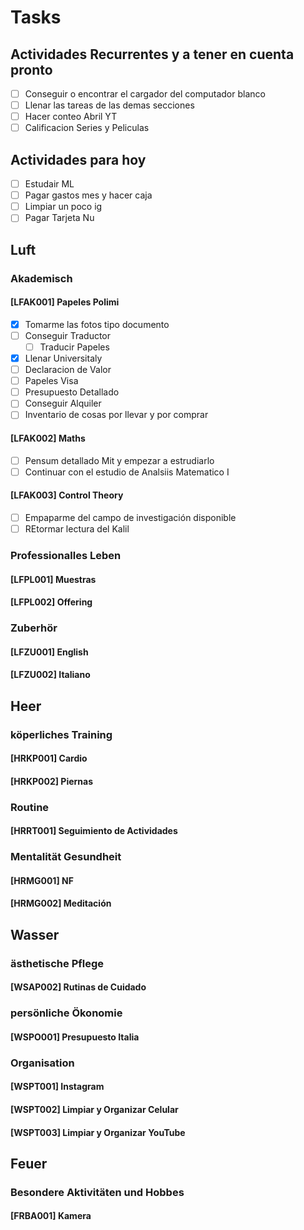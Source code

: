 # Tasks

## Actividades Recurrentes y a tener en cuenta pronto
  - [ ] Conseguir o encontrar el cargador del computador blanco
  - [ ] Llenar las tareas de las demas secciones
  - [ ] Hacer conteo Abril YT
  - [ ] Calificacion Series y Peliculas

## Actividades para hoy
  - [ ] Estudair ML
  - [ ] Pagar gastos mes y hacer caja
  - [ ] Limpiar un poco ig
  - [ ] Pagar Tarjeta Nu

## Luft
### Akademisch
#### [LFAK001] Papeles Polimi
  - [x] Tomarme las fotos tipo documento
  - [ ] Conseguir Traductor
    - [ ] Traducir Papeles
  - [x] Llenar Universitaly
  - [ ] Declaracion de Valor
  - [ ] Papeles Visa
  - [ ] Presupuesto Detallado
  - [ ] Conseguir Alquiler
  - [ ] Inventario de cosas por llevar y por comprar
#### [LFAK002] Maths
  - [ ] Pensum detallado Mit y empezar a estrudiarlo
  - [ ] Continuar con el estudio de Analsiis Matematico I
#### [LFAK003] Control Theory
  - [ ] Empaparme del campo de investigación disponible
  - [ ] REtormar lectura del Kalil
### Professionalles Leben
#### [LFPL001] Muestras
#### [LFPL002] Offering
### Zuberhör
#### [LFZU001] English
#### [LFZU002] Italiano



## Heer
### köperliches Training
#### [HRKP001] Cardio
#### [HRKP002] Piernas
### Routine
#### [HRRT001] Seguimiento de Actividades
### Mentalität Gesundheit
#### [HRMG001] NF
#### [HRMG002] Meditación


## Wasser
### ästhetische Pflege 
#### [WSAP002] Rutinas de Cuidado
### persönliche Ökonomie
#### [WSPO001] Presupuesto Italia
### Organisation
#### [WSPT001] Instagram 
#### [WSPT002] Limpiar y Organizar Celular
#### [WSPT003] Limpiar y Organizar YouTube

## Feuer
### Besondere Aktivitäten und Hobbes
#### [FRBA001] Kamera
